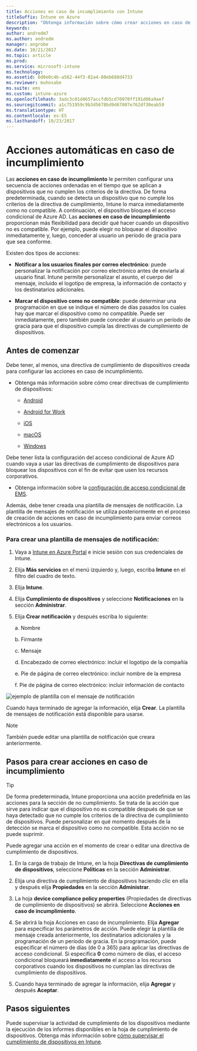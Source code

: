 ```yaml
---
title: Acciones en caso de incumplimiento con Intune
titleSuffix: Intune on Azure
description: "Obtenga información sobre cómo crear acciones en caso de incumplimiento con Intune"
keywords: 
author: andredm7
ms.author: andredm
manager: angrobe
ms.date: 10/21/2017
ms.topic: article
ms.prod: 
ms.service: microsoft-intune
ms.technology: 
ms.assetid: 6d0e0c4b-a562-44f3-82a4-80eb688d4733
ms.reviewer: muhosabe
ms.suite: ems
ms.custom: intune-azure
ms.openlocfilehash: 3adc3c01d4657accfdb5cd70970ff191d06a9aef
ms.sourcegitcommit: a1c751959c9b3d5678bd9d67007e762df30eab59
ms.translationtype: HT
ms.contentlocale: es-ES
ms.lasthandoff: 10/23/2017
---
```

# <a name="automate-actions-for-noncompliance"></a>Acciones automáticas en caso de incumplimiento

Las **acciones en caso de incumplimiento** le permiten configurar una secuencia de acciones ordenadas en el tiempo que se aplican a dispositivos que no cumplen los criterios de la directiva. De forma predeterminada, cuando se detecta un dispositivo que no cumple los criterios de la directiva de cumplimiento, Intune lo marca inmediatamente como no compatible. A continuación, el dispositivo bloquea el acceso condicional de Azure AD. Las **acciones en caso de incumplimiento** proporcionan más flexibilidad para decidir qué hacer cuando un dispositivo no es compatible. Por ejemplo, puede elegir no bloquear el dispositivo inmediatamente y, luego, conceder al usuario un período de gracia para que sea conforme.

Existen dos tipos de acciones:

-   **Notificar a los usuarios finales por correo electrónico**: puede personalizar la notificación por correo electrónico antes de enviarla al usuario final. Intune permite personalizar el asunto, el cuerpo del mensaje, incluido el logotipo de empresa, la información de contacto y los destinatarios adicionales.

-   **Marcar el dispositivo como no compatible**: puede determinar una programación en que se indique el número de días pasados los cuales hay que marcar el dispositivo como no compatible. Puede ser inmediatamente, pero también puede conceder al usuario un período de gracia para que el dispositivo cumpla las directivas de cumplimiento de dispositivos.

## <a name="before-you-begin"></a>Antes de comenzar

Debe tener, al menos, una directiva de cumplimiento de dispositivos creada para configurar las acciones en caso de incumplimiento.

-   Obtenga más información sobre cómo crear directivas de cumplimiento de dispositivos:

    -   [Android](compliance-policy-create-android.md)

    -   [Android for Work](compliance-policy-create-android-for-work.md)

    -   [iOS](compliance-policy-create-ios.md)
    
    -   [macOS](compliance-policy-create-mac-os.md)

    -   [Windows](compliance-policy-create-windows.md)

Debe tener lista la configuración del acceso condicional de Azure AD cuando vaya a usar las directivas de cumplimiento de dispositivos para bloquear los dispositivos con el fin de evitar que usen los recursos corporativos.

- Obtenga información sobre la [configuración de acceso condicional de EMS](https://docs.microsoft.com/azure/active-directory/active-directory-conditional-access).

Además, debe tener creada una plantilla de mensajes de notificación. La plantilla de mensajes de notificación se utiliza posteriormente en el proceso de creación de acciones en caso de incumplimiento para enviar correos electrónicos a los usuarios.

### <a name="to-create-a-notification-message-template"></a>Para crear una plantilla de mensajes de notificación:

1. Vaya a [Intune en Azure Portal](https://portal.azure.com) e inicie sesión con sus credenciales de Intune.

2. Elija **Más servicios** en el menú izquierdo y, luego, escriba **Intune** en el filtro del cuadro de texto.

3. Elija **Intune**.

4. Elija **Cumplimiento de dispositivos** y seleccione **Notificaciones** en la sección **Administrar**.

5. Elija **Crear notificación** y después escriba lo siguiente:

    a.  Nombre

    b.  Firmante

    c.  Mensaje

    d.  Encabezado de correo electrónico: incluir el logotipo de la compañía

    e.  Pie de página de correo electrónico: incluir nombre de la empresa

    f.  Pie de página de correo electrónico: incluir información de contacto

![ejemplo de plantilla con el mensaje de notificación](./media/actionsfornoncompliance-1.PNG)

Cuando haya terminado de agregar la información, elija **Crear**. La plantilla de mensajes de notificación está disponible para usarse.

> [!NOTE] 
> También puede editar una plantilla de notificación que creara anteriormente.

## <a name="to-create-actions-for-non-compliance"></a>Pasos para crear acciones en caso de incumplimiento

> [!TIP]
> De forma predeterminada, Intune proporciona una acción predefinida en las acciones para la sección de no cumplimiento. Se trata de la acción que sirve para indicar que el dispositivo no es compatible después de que se haya detectado que no cumple los criterios de la directiva de cumplimiento de dispositivos. Puede personalizar en qué momento después de la detección se marca el dispositivo como no compatible. Esta acción no se puede suprimir.

Puede agregar una acción en el momento de crear o editar una directiva de cumplimiento de dispositivos.

1.  En la carga de trabajo de Intune, en la hoja **Directivas de cumplimiento de dispositivos**, seleccione **Políticas** en la sección **Administrar**.

2.  Elija una directiva de cumplimiento de dispositivos haciendo clic en ella y después elija **Propiedades** en la sección **Administrar**.

3.  La hoja **device compliance policy properties** (Propiedades de directivas de cumplimiento de dispositivos) se abrirá. Seleccione **Acciones en caso de incumplimiento**.

4.  Se abrirá la hoja Acciones en caso de incumplimiento. Elija **Agregar** para especificar los parámetros de acción. Puede elegir la plantilla de mensaje creada anteriormente, los destinatarios adicionales y la programación de un período de gracia. En la programación, puede especificar el número de días (de 0 a 365) para aplicar las directivas de acceso condicional. Si especifica **0** como número de días, el acceso condicional bloqueará **inmediatamente** el acceso a los recursos corporativos cuando los dispositivos no cumplan las directivas de cumplimiento de dispositivos.

5.  Cuando haya terminado de agregar la información, elija **Agregar** y después **Aceptar**.

## <a name="next-steps"></a>Pasos siguientes

Puede supervisar la actividad de cumplimiento de los dispositivos mediante la ejecución de los informes disponibles en la hoja de cumplimiento de dispositivos. Obtenga más información sobre [cómo supervisar el cumplimiento de dispositivos en Intune](device-compliance-monitor.md).

